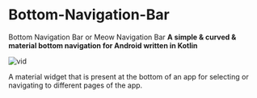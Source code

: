 # Bottom-Navigation-Bar
Bottom Navigation Bar or Meow Navigation Bar
   **A simple & curved & material bottom navigation for Android written in Kotlin**
   
   
   
![vid](https://user-images.githubusercontent.com/78261707/166164635-a7ae1edc-6513-4be8-8b3c-4873722c0d15.gif)


A material widget that is present at the bottom of an app for selecting or navigating to different pages of the app.
